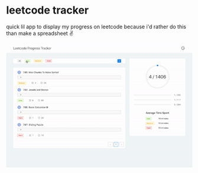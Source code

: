 # leetcode tracker

quick lil app to display my progress on leetcode because i'd rather do this than make a spreadsheet ✌️

!["Gif"](https://github.com/hungrypc/leetcode-tracker/blob/master/src/assets/demo.gif)